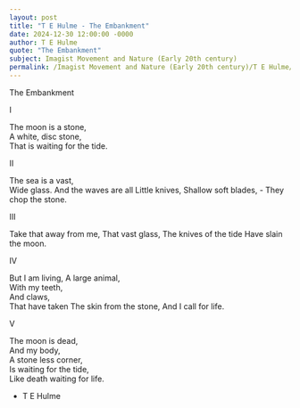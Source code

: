 ```yaml
---
layout: post
title: "T E Hulme - The Embankment"
date: 2024-12-30 12:00:00 -0000
author: T E Hulme
quote: "The Embankment"
subject: Imagist Movement and Nature (Early 20th century)
permalink: /Imagist Movement and Nature (Early 20th century)/T E Hulme/T E Hulme - The Embankment
---
```


The Embankment

I

The moon is a stone,   
A white, disc stone,  
That is waiting for the tide.

II

The sea is a vast,   
Wide glass.
And the waves are all
Little knives,
Shallow soft blades, -
They chop the stone.

III

Take that away from me,
That vast glass,
The knives of the tide
Have slain the moon.

IV

But I am living,
A large animal,       
With my teeth,      
And claws,       
That have taken
The skin from the stone, 
And I call for life.

V

The moon is dead,      
And my body,      
A stone less corner,      
Is waiting for the tide,  
Like death waiting for life.

- T E Hulme
